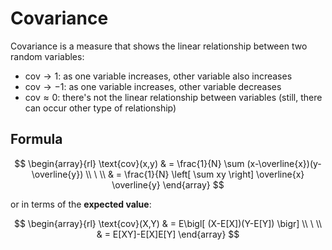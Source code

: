 # Covariance

Covariance is a measure that shows the linear relationship between two random variables:

- $\text{cov} \to 1$: as one variable increases, other variable also increases
- $\text{cov} \to -1$: as one variable increases, other variable decreases
- $\text{cov} \approx 0$: there's not the linear relationship between variables (still, there can occur other type of relationship)

## Formula

$$
\begin{array}{rl}
\text{cov}(x,y) & = \frac{1}{N} \sum (x-\overline{x})(y-\overline{y})
\\
\ 
\\
& = \frac{1}{N} \left[
 \sum xy
\right] \overline{x} \overline{y}
\end{array}
$$

or in terms of the **expected value**:

$$
\begin{array}{rl}
\text{cov}(X,Y) & = E\bigl[
 (X-E[X])(Y-E[Y])
 \bigr]
 \\
 \ 
 \\
 & = E[XY]-E[X]E[Y]
\end{array}
$$
